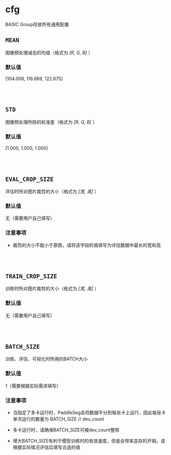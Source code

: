 # cfg

BASIC Group存放所有通用配置

## `MEAN`

图像预处理减去的均值（格式为 *[R, G, B]* ）

### 默认值

[104.008, 116.669, 122.675]

<br/>
<br/>

## `STD`

图像预处理所除的标准差（格式为 *[R, G, B]* ）

### 默认值

[1.000, 1.000, 1.000]

<br/>
<br/>

## `EVAL_CROP_SIZE`

评估时所对图片裁剪的大小（格式为 *[宽, 高]* ）

### 默认值

无（需要用户自己填写）

### 注意事项
* 裁剪的大小不能小于原图，请将该字段的值填写为评估数据中最长的宽和高

<br/>
<br/>

## `TRAIN_CROP_SIZE`

训练时所对图片裁剪的大小（格式为 *[宽, 高]* ）

### 默认值

无（需要用户自己填写）

<br/>
<br/>

## `BATCH_SIZE`

训练、评估、可视化时所用的BATCH大小

### 默认值

1（需要根据实际需求填写）

### 注意事项

* 当指定了多卡运行时，PaddleSeg会将数据平分到每张卡上运行，因此每张卡单次运行的数量为 BATCH_SIZE // dev_count

* 多卡运行时，请确保BATCH_SIZE可被dev_count整除

* 增大BATCH_SIZE有利于模型训练时的收敛速度，但是会带来显存的开销。请根据实际情况评估后填写合适的值

<br/>
<br/>
